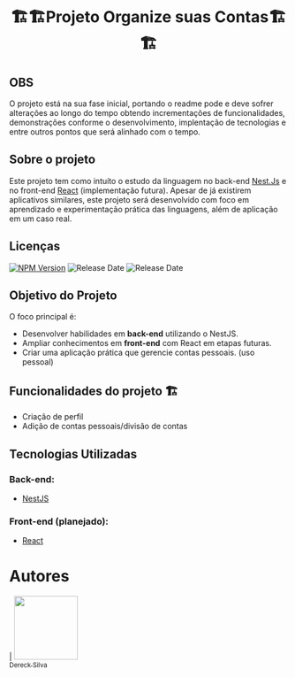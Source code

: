<h1 style="text-align:center">🏗️🏗️Projeto Organize suas Contas🏗️🏗️</h1> 

## OBS

<p>O projeto está na sua fase inicial, portando o readme pode e deve sofrer alterações ao longo do tempo obtendo incrementações de funcionalidades, demonstrações conforme o desenvolvimento, implentação de tecnologias e entre outros pontos que será alinhado com o tempo.</p>

## Sobre o projeto
<p>Este projeto tem como intuíto o estudo da linguagem no back-end <a href="https://nestjs.com/">Nest.Js</a> e no front-end <a href="https://react.dev/">React</a> (implementação futura). Apesar de já existirem aplicativos similares, este projeto será desenvolvido com foco em aprendizado e experimentação prática das linguagens, além de aplicação em um caso real.</p>

## Licenças

<a href="https://www.npmjs.com/~nestjscore" target="_blank"><img src="https://img.shields.io/npm/v/@nestjs/core.svg" alt="NPM Version" /></a>
<a target="_blank"><img src="https://img.shields.io/badge/release_date-december-red
" alt="Release Date" /></a>
<a target="_blank"><img src="https://img.shields.io/badge/status-development-green
" alt="Release Date" /></a>

## Objetivo do Projeto

O foco principal é:
- Desenvolver habilidades em **back-end** utilizando o NestJS.
- Ampliar conhecimentos em **front-end** com React em etapas futuras.
- Criar uma aplicação prática que gerencie contas pessoais. (uso pessoal)

## Funcionalidades do projeto 🏗️

- Criação de perfil
- Adição de contas pessoais/divisão de contas

## Tecnologias Utilizadas

### Back-end:
- [NestJS](https://nestjs.com/)

### Front-end (planejado):
- [React](https://react.dev/)

# Autores

| [<img loading="lazy" src="https://avatars.githubusercontent.com/u/70153036?v=4" width=115><br><sub>Dereck Silva</sub>](https://github.com/DereckSilva) 
